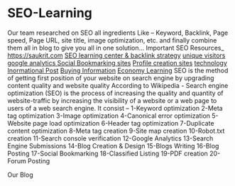 # SEO-Learning
Our team researched on SEO all ingredients Like – Keyword, Backlink, Page speed, Page URL, site title, image optimization, etc. and finally combine them all in blog to give you all in one solution...
Important SEO Resources_
https://saukrit.com
<a href="https://saukrit.com">SEO learning center & backlink strategy</a>
<a href="https://saukrit.com/unique-visitors-in-google-analytics/">unique visitors google analytics </a>
<a href="https://saukrit.com/social-bookmarking-sites-list/">Social Bookmarking sites</a>
<a href="https://saukrit.com/profile-creation-site-list/">Profile creation sites</a>
<a href=" https://techgurua.blogspot.com ">technology</a>
<a href="https://visionaa.blogspot.com/">Inormational Post</a>
<a href="https://buyingadda.blogspot.com/">Buying  Information</a>
<a href="https://economicidea.wordpress.com/">Economy Learning</a>
SEO is the method of getting first position of your website on search engine by upgrading content quality and website quality According to Wikipedia - Search engine optimization (SEO) is the process of increasing the quality and quantity of website-traffic by increasing the visibility of a website or a web page to users of a web search engine. It consist – 1-Keyword optimization 2-Meta tag optimization 3-Image optimization 4-Canonical error optimization 5-Website page load optimization 6-Header tag optimization 7-Duplicate content optimization 8-Meta tag creation 9-Site map creation 10-Robot.txt creation 11-Search console verification 12-Google Analytics 13-Search Engine Submissions 14-Blog Creation & Design 15-Blogs Writing 16-Blog Posting 17-Social Bookmarking 18-Classified Listing 19-PDF creation 20-Forum Posting

Our Blog
